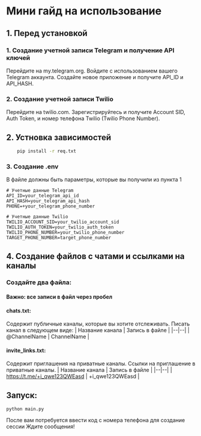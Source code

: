 
# Мини гайд на использование
## 1. Перед установкой 
### 1. Создание учетной записи Telegram и получение API ключей
Перейдите на my.telegram.org.
Войдите с использованием вашего Telegram аккаунта.
Создайте новое приложение и получите API_ID и API_HASH.
### 2. Создание учетной записи Twilio
Перейдите на twilio.com.
Зарегистрируйтесь и получите Account SID, Auth Token, и номер телефона Twilio (Twilio Phone Number).

## 2. Устновка зависимостей
```sh
    pip install -r req.txt
```

### 3. Создание .env
В файле должны быть параметры, которые вы получили из пункта 1

    # Учетные данные Telegram
    API_ID=your_telegram_api_id
    API_HASH=your_telegram_api_hash
    PHONE=+your_telegram_phone_number
    
    # Учетные данные Twilio
    TWILIO_ACCOUNT_SID=your_twilio_account_sid
    TWILIO_AUTH_TOKEN=your_twilio_auth_token
    TWILIO_PHONE_NUMBER=your_twilio_phone_number
    TARGET_PHONE_NUMBER=target_phone_number

## 4. Создание файлов с чатами и ссылками на каналы
### Создайте два файла:
#### Важно:  все записи в файл через пробел
#### chats.txt:
Содержит публичные каналы, которые вы хотите отслеживать. Писать канал в следующем виде:
| Название канала | Запись в файле |
|--|--|
| @ChannelName | ChannelName |



#### invite_links.txt: 
Содержит приглашения на приватные каналы. Ссылки на приглашение в приватные каналы.
| Название канала | Запись в файле |
|--|--|
| https://t.me/+i_qwe123QWEasd | +i_qwe123QWEasd |


## Запуск:

    python main.py

После вам потребуется ввести код с номера телефона для создание сессии
Ждите сообщения!

